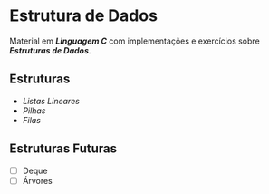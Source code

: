 # Estrutura de Dados
Material em **_Linguagem C_** com implementações e exercícios sobre **_Estruturas de Dados_**.
## Estruturas
*  _Listas Lineares_
*  _Pilhas_ 
*  _Filas_

## Estruturas Futuras
- [ ] Deque
- [ ] Árvores
